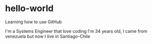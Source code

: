 # hello-world
Learning how to use GitHub

I'm a Systems Engineer that love coding 
I'm 34 years old, I came from venezuela but now I live in Santiago-Chile
